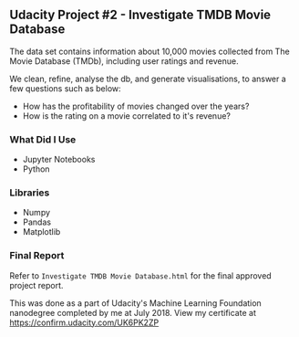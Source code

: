 ## **Udacity Project #2** - Investigate TMDB Movie Database

The data set contains information about 10,000 movies collected from The Movie Database (TMDb), including user ratings and revenue.

We clean, refine, analyse the db, and generate visualisations, to answer a few questions such as below:

- How has the profitability of movies changed over the years?
- How is the rating on a movie correlated to it's revenue?

### What Did I Use

- Jupyter Notebooks
- Python

### Libraries

- Numpy
- Pandas
- Matplotlib

### **Final Report**
Refer to `Investigate TMDB Movie Database.html` for the final approved project report.

This was done as a part of Udacity's Machine Learning Foundation nanodegree completed by me at July 2018. View my certificate at https://confirm.udacity.com/UK6PK2ZP